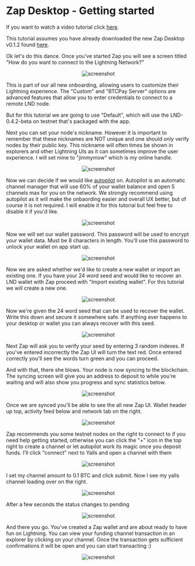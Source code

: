 # Zap Desktop - Getting started

If you want to watch a video tutorial click [here]().

This tutorial assumes you have already downloaded the new Zap Desktop v0.1.2 found [here](https://github.com/LN-Zap/zap-desktop/releases).

Ok let's do this dance. Once you've started Zap you will see a screen titled "How do you want to connect to the Lightning Network?"

<p align='center'>
  <img src='https://i.imgur.com/O5dqw8H.png' alt='screenshot' />
</p>

This is part of our all new onboarding, allowing users to customize their Lightning experience. The "Custom" and "BTCPay Server" options are advanced features that allow you to enter credentials to connect to a remote LND node.

But for this tutorial we are going to use "Default", which will use the LND-0.4.2-beta on testnet that's packaged with the app.

Next you can set your node's nickname. However it is important to remember that these nicknames are NOT unique and one should _only_ verify nodes by their public key. This nickname will often times be shown in explorers and other Lightning UIs as it can sometimes improve the user experience. I will set mine to "jimmymow" which is my online handle.

<p align='center'>
  <img src='https://i.imgur.com/A4bRI2l.png' alt='screenshot' />
</p>

Now we can decide if we would like [autopilot](https://github.com/lightningnetwork/lnd/tree/master/autopilot) on. Autopilot is an automatic channel manager that will use 60% of your wallet balance and open 5 channels max for you on the network. We strongly recommend using autopilot as it will make the onbaording easier and overall UX better, but of course it is not required. I will enable it for this tutorial but feel free to disable it if you'd like.

<p align='center'>
  <img src='https://i.imgur.com/qRrjRKs.png' alt='screenshot' />
</p>

Now we will set our wallet password. This password will be used to encrypt your wallet data. Must be 8 characters in length. You'll use this password to unlock your wallet on app start up.

<p align='center'>
  <img src='https://i.imgur.com/Gm4SBBX.png' alt='screenshot' />
</p>

Now we are asked whether we'd like to create a new wallet or import an existing one. If you have your 24 word seed and would like to recover an LND wallet with Zap proceed with "Import existing wallet". For this tutorial we will create a new one.

<p align='center'>
  <img src='https://i.imgur.com/o5Agyxn.png' alt='screenshot' />
</p>

Now we're given the 24 word seed that can be used to recover the wallet. Write this down and secure it somewhere safe. If anything ever happens to your desktop or wallet you can always recover with this seed.

<p align='center'>
  <img src='https://i.imgur.com/HNZdHNO.png' alt='screenshot' />
</p>

Next Zap will ask you to verify your seed by entering 3 random indexes. If you've entered incorrectly the Zap UI will turn the text red. Once entered correctly you'll see the words turn green and you can proceed.

And with that, there she blows. Your node is now syncing to the blockchain. The syncing screen will give you an address to deposit to while you're waiting and will also show you progress and sync statistics below.

<p align='center'>
  <img src='https://i.imgur.com/FwkTozj.png' alt='screenshot' />
</p>

Once we are synced you'll be able to see the all new Zap UI. Wallet header up top, activity feed below and network tab on the right.

<p align='center'>
  <img src='https://i.imgur.com/yXnIN7I.png' alt='screenshot' />
</p>

Zap recommends you some testnet nodes on the right to connect to if you need help getting started, otherwise you can click the "+" icon in the top right to create a channel or let autopilot work its magic once you deposit funds. I'll click "connect" next to Yalls and open a channel with them

<p align='center'>
  <img src='https://i.imgur.com/RMaLFsu.png' alt='screenshot' />
</p>

I set my channel amount to 0.1 BTC and click submit. Now I see my yalls channel loading over on the right.

<p align='center'>
  <img src='https://i.imgur.com/5fnT7Yu.png' alt='screenshot' />
</p>

After a few seconds the status changes to pending

<p align='center'>
  <img src='https://i.imgur.com/iHnmrlk.png' alt='screenshot' />
</p>

And there you go. You've created a Zap wallet and are about ready to have fun on Lightning. You can view your funding channel transaction in an explorer by clicking on your channel. Once the transaction gets sufficient confirmations it will be open and you can start transacting :)

<p align='center'>
  <img src='https://i.imgur.com/PzsEkV9.png' alt='screenshot' />
</p>
